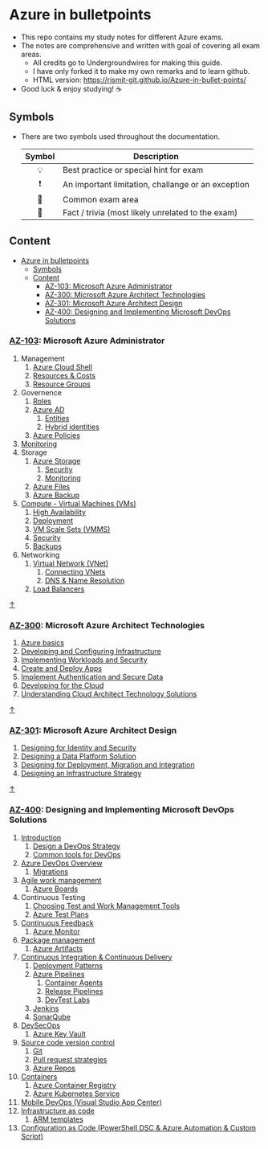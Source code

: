# Azure in bulletpoints

- This repo contains my study notes for different Azure exams.
- The notes are comprehensive and written with goal of covering all exam areas.
  - All credits go to Undergroundwires for making this guide.
  - I have only forked it to make my own remarks and to learn github.
  - HTML version: https://rismit-git.github.io/Azure-in-bullet-points/
- Good luck & enjoy studying! ☕


## Symbols

- There are two symbols used throughout the documentation.

    | Symbol | Description |
    |:------:|-------------|
    | 💡 | Best practice or special hint for exam |
    | ❗ | An important limitation, challange or an exception |
    | 📝 | Common exam area |
    | 🤗 | Fact / trivia (most likely unrelated to the exam) |

## Content

- [Azure in bulletpoints](#azure-in-bulletpoints)
  - [Symbols](#symbols)
  - [Content](#content)
    - [AZ-103: Microsoft Azure Administrator](#az-103-microsoft-azure-administrator)
    - [AZ-300: Microsoft Azure Architect Technologies](#az-300-microsoft-azure-architect-technologies)
    - [AZ-301: Microsoft Azure Architect Design](#az-301-microsoft-azure-architect-design)
    - [AZ-400: Designing and Implementing Microsoft DevOps Solutions](#az-400-designing-and-implementing-microsoft-devops-solutions)

### [AZ-103](https://www.microsoft.com/en-us/learning/exam-az-103.aspx): Microsoft Azure Administrator

1. Management
   1. [Azure Cloud Shell](AZ-103%20Microsoft%20Azure%20Administrator/1.1.%20Management%20-%20Azure%20Cloud%20Shell.html)
   2. [Resources & Costs](AZ-103%20Microsoft%20Azure%20Administrator/1.2.%20Management%20-%20Resources%20&%20Costs.html)
   3. [Resource Groups](AZ-103%20Microsoft%20Azure%20Administrator/1.3.%20Management%20-%20Resource%20Groups.html)
2. Governence
   1. [Roles](AZ-103%20Microsoft%20Azure%20Administrator/2.1.%20Governence%20-%20Roles.html)
   2. [Azure AD](AZ-103%20Microsoft%20Azure%20Administrator/2.2.%20Governence%20-%20Azure%20AD.html)
      1. [Entities](AZ-103%20Microsoft%20Azure%20Administrator/2.2.1.%20Governence%20-%20Azure%20AD%20-%20Entities.html)
      2. [Hybrid identities](AZ-103%20Microsoft%20Azure%20Administrator/2.2.2.%20Governence%20-%20Azure%20AD%20-%20Hybrid%20Identities.html)
   3. [Azure Policies](AZ-103%20Microsoft%20Azure%20Administrator/2.3.%20Governence%20-%20Azure%20Policies.html)
3. [Monitoring](AZ-103%20Microsoft%20Azure%20Administrator/3.%20Monitoring.html)
4. Storage
   1. [Azure Storage](AZ-103%20Microsoft%20Azure%20Administrator/4.1.%20Storage%20-%20Azure%20Storage.html)
      1. [Security](AZ-103%20Microsoft%20Azure%20Administrator/4.1.1.%20Storage%20-%20Azure%20Storage%20-%20Security.html)
      2. [Monitoring](AZ-103%20Microsoft%20Azure%20Administrator/4.1.2.%20Storage%20-%20Azure%20Storage%20-%20Monitoring.html)
   2. [Azure Files](AZ-103%20Microsoft%20Azure%20Administrator/4.2.%20Storage%20-%20Azure%20Files.html)
   3. [Azure Backup](AZ-103%20Microsoft%20Azure%20Administrator/4.3.%20Storage%20-%20Azure%20Backup.html)
5. [Compute - Virtual Machines (VMs)](AZ-103%20Microsoft%20Azure%20Administrator/5.%20Compute%20-%20Virtual%20machines%20(VMs).html)
   1. [High Availability](AZ-103%20Microsoft%20Azure%20Administrator/5.1.%20Compute%20-%20Virtual%20machines%20(VMs)%20-%20High%20Availability.html)
   2. [Deployment](AZ-103%20Microsoft%20Azure%20Administrator/5.2%20Compute%20-%20Virtual%20machines%20(VMs)%20-%20Deployment.html)
   3. [VM Scale Sets (VMMS)](AZ-103%20Microsoft%20Azure%20Administrator/5.3%20Compute%20-%20Virtual%20machines%20(VMs)%20-%20VM%20Scale%20Sets%20(VMMS).html)
   4. [Security](AZ-103%20Microsoft%20Azure%20Administrator/5.4.%20Compute%20-%20Virtual%20machines%20(VMs)%20-%20Security.html)
   5. [Backups](AZ-103%20Microsoft%20Azure%20Administrator/5.5.%20Compute%20-%20Virtual%20machines%20(VMs)%20-%20Backups.html)
6. Networking
   1. [Virtual Network (VNet)](AZ-103%20Microsoft%20Azure%20Administrator/6.1.%20Networking%20-%20Virtual%20Network%20(VNet).html)
      1. [Connecting VNets](AZ-103%20Microsoft%20Azure%20Administrator/6.1.1.%20Networking%20-%20Virtual%20Network%20(VNet)%20-%20Connecting%20VNets.html)
      2. [DNS & Name Resolution](AZ-103%20Microsoft%20Azure%20Administrator/6.1.2.%20Networking%20-%20Virtual%20Network%20(VNet)%20-%20DNS%20&%20Name%20Resolution.html)
   2. [Load Balancers](AZ-103%20Microsoft%20Azure%20Administrator/6.2.%20Networking%20-%20Load%20Balancers.html)

[↑](#content)

### [AZ-300](https://www.microsoft.com/en-us/learning/exam-az-300.aspx): Microsoft Azure Architect Technologies

1. [Azure basics](AZ-300%20Microsoft%20Azure%20Architect%20Technologies/0.%20Azure%20basics.html)
2. [Developing and Configuring Infrastructure](AZ-300%20Microsoft%20Azure%20Architect%20Technologies/1.%20Developing%20and%20Configuring%20Infrastructure.html)
3. [Implementing Workloads and Security](AZ-300%20Microsoft%20Azure%20Architect%20Technologies/2.%20Implementing%20Workloads%20and%20Security.html)
4. [Create and Deploy Apps](AZ-300%20Microsoft%20Azure%20Architect%20Technologies/3.%20Create%20and%20Deploy%20Apps.html)
5. [Implement Authentication and Secure Data](AZ-300%20Microsoft%20Azure%20Architect%20Technologies/4.%20Implement%20Authentication%20and%20Secure%20Data.html)
6. [Developing for the Cloud](AZ-300%20Microsoft%20Azure%20Architect%20Technologies/5.%20Developing%20for%20the%20Cloud.html)
7. [Understanding Cloud Architect Technology Solutions](AZ-300%20Microsoft%20Azure%20Architect%20Technologies/6.%20Understanding%20Cloud%20Architect%20Technology%20Solutions.html)

[↑](#content)

### [AZ-301](https://www.microsoft.com/en-us/learning/exam-az-301.aspx): Microsoft Azure Architect Design

1. [Designing for Identity and Security](AZ-301%20Microsoft%20Azure%20Architect%20Design/1.%20Designing%20for%20Identity%20and%20Security.html)
2. [Designing a Data Platform Solution](AZ-301%20Microsoft%20Azure%20Architect%20Design/2.%20Designing%20a%20Data%20Platform%20Solution.html)
3. [Designing for Deployment, Migration and Integration](AZ-301%20Microsoft%20Azure%20Architect%20Design/3.%20Designing%20for%20Deployment,%20Migration%20and%20Integration.html)
4. [Designing an Infrastructure Strategy](AZ-301%20Microsoft%20Azure%20Architect%20Design/4.%20Designing%20an%20Infrastructure%20Strategy.html)

[↑](#content)

### [AZ-400](https://www.microsoft.com/en-us/learning/exam-az-400.aspx): Designing and Implementing Microsoft DevOps Solutions

1. [Introduction](AZ-400%20Microsoft%20Azure%20DevOps%20Solutions/1.%20Introduction.html)
   1. [Design a DevOps Strategy](AZ-400%20Microsoft%20Azure%20DevOps%20Solutions/1.1.%20Design%20a%20DevOps%20Strategy.html)
   2. [Common tools for DevOps](AZ-400%20Microsoft%20Azure%20DevOps%20Solutions/1.2.%20Common%20tools%20for%20DevOps.html)
2. [Azure DevOps Overview](AZ-400%20Microsoft%20Azure%20DevOps%20Solutions/2.%20Azure%20DevOps%20Overview.html)
   1. [Migrations](AZ-400%20Microsoft%20Azure%20DevOps%20Solutions/2.1.%20Migrations.html)
3. [Agile work management](AZ-400%20Microsoft%20Azure%20DevOps%20Solutions/3.%20Agile%20work%20management.html)
   1. [Azure Boards](AZ-400%20Microsoft%20Azure%20DevOps%20Solutions/3.1.%20Azure%20Boards.html)
4. Continuous Testing
   1. [Choosing Test and Work Management Tools](AZ-400%20Microsoft%20Azure%20DevOps%20Solutions/4.1.%20Continuous%20Testing%20-%20Choosing%20Test%20and%20Work%20Management%20Tools.html)
   2. [Azure Test Plans](AZ-400%20Microsoft%20Azure%20DevOps%20Solutions/4.2.%20Continuous%20Testing%20-%20Azure%20Test%20Plans.html)
5. [Continuous Feedback](AZ-400%20Microsoft%20Azure%20DevOps%20Solutions/5.%20Continuous%20Feedback.html)
   1. [Azure Monitor](AZ-400%20Microsoft%20Azure%20DevOps%20Solutions/5.1.%20Azure%20Monitor.html)
6. [Package management](AZ-400%20Microsoft%20Azure%20DevOps%20Solutions/6.%20Package%20Management.html)
   1. [Azure Artifacts](AZ-400%20Microsoft%20Azure%20DevOps%20Solutions/6.1.%20Azure%20Artifacts.html)
7. [Continuous Integration & Continuous Delivery](AZ-400%20Microsoft%20Azure%20DevOps%20Solutions/7.%20Continuous%20Integration%20&%20Continuous%20Delivery.html)
   1. [Deployment Patterns](AZ-400%20Microsoft%20Azure%20DevOps%20Solutions/7.1.%20Deployment%20Patterns.html)
   2. [Azure Pipelines](AZ-400%20Microsoft%20Azure%20DevOps%20Solutions/7.2.%20Azure%20Pipelines.html)
      1. [Container Agents](AZ-400%20Microsoft%20Azure%20DevOps%20Solutions/7.2.1.%20Azure%20Pipelines%20-%20Container%20Agents.html)
      2. [Release Pipelines](AZ-400%20Microsoft%20Azure%20DevOps%20Solutions/7.2.2.%20Azure%20Pipelines%20-%20Release%20Pipelines.html)
      3. [DevTest Labs](AZ-400%20Microsoft%20Azure%20DevOps%20Solutions/7.2.3.%20Azure%20Pipelines%20-%20DevTest%20Labs.html)
   3. [Jenkins](AZ-400%20Microsoft%20Azure%20DevOps%20Solutions/7.3.%20Jenkins.html)
   4. [SonarQube](AZ-400%20Microsoft%20Azure%20DevOps%20Solutions/7.4.%20SonarQube.html)
8. [DevSecOps](AZ-400%20Microsoft%20Azure%20DevOps%20Solutions/8.%20DevSecOps.html)
   1. [Azure Key Vault](AZ-400%20Microsoft%20Azure%20DevOps%20Solutions/8.1.%20Azure%20Key%20Vault.html)
9. [Source code version control](AZ-400%20Microsoft%20Azure%20DevOps%20Solutions/9.%20Source%20code%20version%20control.html)
    1. [Git](AZ-400%20Microsoft%20Azure%20DevOps%20Solutions/9.1.%20Git.html)
    2. [Pull request strategies](AZ-400%20Microsoft%20Azure%20DevOps%20Solutions/9.2.%20Pull%20request%20strategies.html)
    3. [Azure Repos](AZ-400%20Microsoft%20Azure%20DevOps%20Solutions/9.3.%20Azure%20Repos.html)
10. [Containers](AZ-400%20Microsoft%20Azure%20DevOps%20Solutions/10.%20Containers.html)
    1. [Azure Container Registry](AZ-400%20Microsoft%20Azure%20DevOps%20Solutions/10.1.%20Azure%20Container%20Registry.html)
    2. [Azure Kubernetes Service](AZ-400%20Microsoft%20Azure%20DevOps%20Solutions/10.2.%20Azure%20Kubernetes%20Service.html)
11. [Mobile DevOps (Visual Studio App Center)](AZ-400%20Microsoft%20Azure%20DevOps%20Solutions/11.%20Mobile%20DevOps%20(Visual%20Studio%20App%20Center).html)
12. [Infrastructure as code](AZ-400%20Microsoft%20Azure%20DevOps%20Solutions/12.%20Infrastructure%20as%20code.html)
    1. [ARM templates](AZ-400%20Microsoft%20Azure%20DevOps%20Solutions/12.1.%20ARM%20templates.html)
13. [Configuration as Code (PowerShell DSC & Azure Automation & Custom Script)](AZ-400%20Microsoft%20Azure%20DevOps%20Solutions/13.%20Configuration%20as%20Code%20(PowerShell%20DSC%20&%20Azure%20Automation%20&%20Custom%20Script).html)
